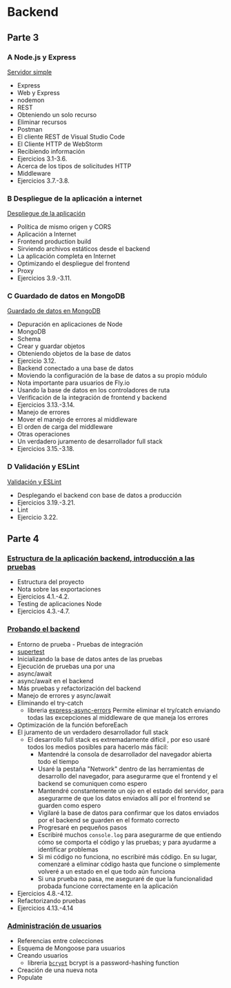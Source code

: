 # Backend

## Parte 3

### A Node.js y Express

[Servidor simple](https://fullstackopen.com/es/part3/node_js_y_express)

- Express
- Web y Express
- nodemon
- REST
- Obteniendo un solo recurso
- Eliminar recursos
- Postman
- El cliente REST de Visual Studio Code
- El Cliente HTTP de WebStorm
- Recibiendo información
- Ejercicios 3.1-3.6.
- Acerca de los tipos de solicitudes HTTP
- Middleware
- Ejercicios 3.7.-3.8.

### B Despliegue de la aplicación a internet

[Despliegue de la aplicación](https://fullstackopen.com/es/part3/despliegue_de_la_aplicacion_a_internet)

- Política de mismo origen y CORS
- Aplicación a Internet
- Frontend production build
- Sirviendo archivos estáticos desde el backend
- La aplicación completa en Internet
- Optimizando el despliegue del frontend
- Proxy
- Ejercicios 3.9.-3.11.

### C Guardado de datos en MongoDB

[Guardado de datos en MongoDB](https://fullstackopen.com/es/part3/guardando_datos_en_mongo_db)

- Depuración en aplicaciones de Node
- MongoDB
- Schema
- Crear y guardar objetos
- Obteniendo objetos de la base de datos
- Ejercicio 3.12.
- Backend conectado a una base de datos
- Moviendo la configuración de la base de datos a su propio módulo
- Nota importante para usuarios de Fly.io
- Usando la base de datos en los controladores de ruta
- Verificación de la integración de frontend y backend
- Ejercicios 3.13.-3.14.
- Manejo de errores
- Mover el manejo de errores al middleware
- El orden de carga del middleware
- Otras operaciones
- Un verdadero juramento de desarrollador full stack
- Ejercicios 3.15.-3.18.

### D Validación y ESLint

[Validación y ESLint](https://fullstackopen.com/es/part3/validacion_y_es_lint)

- Desplegando el backend con base de datos a producción
- Ejercicios 3.19.-3.21.
- Lint
- Ejercicio 3.22.

## Parte 4

### [Estructura de la aplicación backend, introducción a las pruebas](https://fullstackopen.com/es/part4/estructura_de_la_aplicacion_backend_introduccion_a_las_pruebas)

- Estructura del proyecto
- Nota sobre las exportaciones
- Ejercicios 4.1.-4.2.
- Testing de aplicaciones Node
- Ejercicios 4.3.-4.7.

### [Probando el backend](https://fullstackopen.com/es/part4/probando_el_backend)

- Entorno de prueba - Pruebas de integración
- [supertest](https://github.com/visionmedia/supertest)
- Inicializando la base de datos antes de las pruebas
- Ejecución de pruebas una por una
- async/await
- async/await en el backend
- Más pruebas y refactorización del backend
- Manejo de errores y async/await
- Eliminando el try-catch
  - libreria [express-async-errors](https://github.com/davidbanham/express-async-errors)
  Permite eliminar el try/catch enviando todas las excepciones al middleware de que maneja los errores
- Optimización de la función beforeEach
- El juramento de un verdadero desarrollador full stack
  - El desarrollo full stack es extremadamente difícil , por eso usaré todos los medios posibles para hacerlo más fácil:
    - Mantendré la consola de desarrollador del navegador abierta todo el tiempo
    - Usaré la pestaña "Network" dentro de las herramientas de desarrollo del navegador, para asegurarme que el frontend y el backend se comuniquen como espero
    - Mantendré constantemente un ojo en el estado del servidor, para asegurarme de que los datos enviados allí por el frontend se guarden como espero
    - Vigilaré la base de datos para confirmar que los datos enviados por el backend se guarden en el formato correcto
    - Progresaré en pequeños pasos
    - Escribiré muchos `console.log` para asegurarme de que entiendo cómo se comporta el código y las pruebas; y para ayudarme a identificar problemas
    - Si mi código no funciona, no escribiré más código. En su lugar, comenzaré a eliminar código hasta que funcione o simplemente volveré a un estado en el que todo aún funciona
    - Si una prueba no pasa, me aseguraré de que la funcionalidad probada funcione correctamente en la aplicación
- Ejercicios 4.8.-4.12.
- Refactorizando pruebas
- Ejercicios 4.13.-4.14

### [Administración de usuarios](https://fullstackopen.com/es/part4/administracion_de_usuarios)

- Referencias entre colecciones
- Esquema de Mongoose para usuarios
- Creando usuarios
  - libreria [`bcrypt`](https://www.npmjs.com/package/bcrypt) bcrypt is a password-hashing function
- Creación de una nueva nota
- Populate
